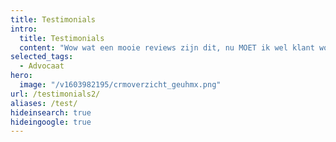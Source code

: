 ```yaml
---
title: Testimonials
intro:
  title: Testimonials
  content: "Wow wat een mooie reviews zijn dit, nu MOET ik wel klant worden. wow!"
selected_tags:
  - Advocaat
hero:
  image: "/v1603982195/crmoverzicht_geuhmx.png"
url: /testimonials2/
aliases: /test/
hideinsearch: true
hideingoogle: true
---
```

